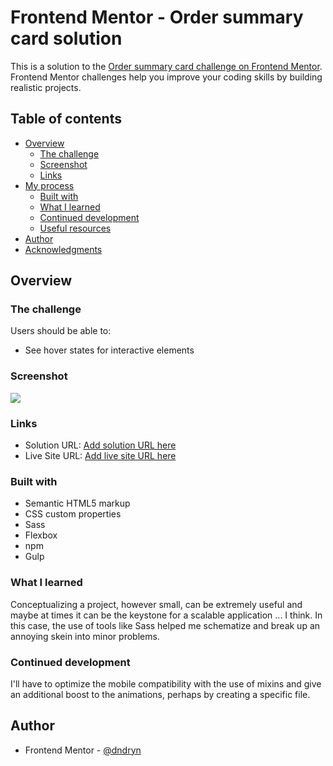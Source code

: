 # Frontend Mentor - Order summary card solution

This is a solution to the [Order summary card challenge on Frontend Mentor](https://www.frontendmentor.io/challenges/order-summary-component-QlPmajDUj). Frontend Mentor challenges help you improve your coding skills by building realistic projects. 

## Table of contents

- [Overview](#overview)
  - [The challenge](#the-challenge)
  - [Screenshot](#screenshot)
  - [Links](#links)
- [My process](#my-process)
  - [Built with](#built-with)
  - [What I learned](#what-i-learned)
  - [Continued development](#continued-development)
  - [Useful resources](#useful-resources)
- [Author](#author)
- [Acknowledgments](#acknowledgments)


## Overview

### The challenge

Users should be able to:

- See hover states for interactive elements

### Screenshot

![](./images/screenshot.png)

### Links

- Solution URL: [Add solution URL here](https://github.com/dndryn/order-summary-component-main)
- Live Site URL: [Add live site URL here](https://your-live-site-url.com)


### Built with

- Semantic HTML5 markup
- CSS custom properties
- Sass
- Flexbox
- npm
- Gulp


### What I learned
Conceptualizing a project, however small, can be extremely useful and maybe at times it can be the keystone for a scalable application ... I think. In this case, the use of tools like Sass helped me schematize and break up an annoying skein into minor problems.


### Continued development

I'll have to optimize the mobile compatibility with the use of mixins and give an additional boost to the animations, perhaps by creating a specific file.



## Author

- Frontend Mentor - [@dndryn](https://www.frontendmentor.io/profile/dndryn)


